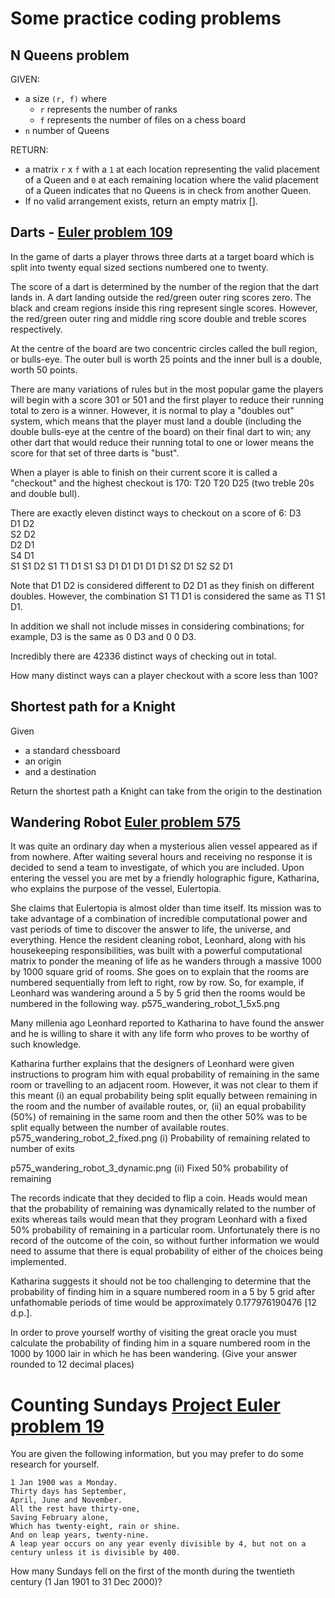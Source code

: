 # Some practice coding problems

## N Queens problem

GIVEN:

* a size `(r, f)` where
    * `r` represents the number of ranks
    * `f` represents the number of files on a chess board
* `n` number of Queens

RETURN:

* a matrix `r` x `f` with a `1` at each location representing the valid placement of a Queen and `0` at each remaining location where the valid placement of a Queen indicates that no Queens is in check from another Queen.
* If no valid arrangement exists, return an empty matrix [].

## Darts - [Euler problem 109](https://projecteuler.net/problem=109)

In the game of darts a player throws three darts at a target board which is split into twenty equal sized sections numbered one to twenty.

The score of a dart is determined by the number of the region that the dart lands in. A dart landing outside the red/green outer ring scores zero. The black and cream regions inside this ring represent single scores. However, the red/green outer ring and middle ring score double and treble scores respectively.

At the centre of the board are two concentric circles called the bull region, or bulls-eye. The outer bull is worth 25 points and the inner bull is a double, worth 50 points.

There are many variations of rules but in the most popular game the players will begin with a score 301 or 501 and the first player to reduce their running total to zero is a winner. However, it is normal to play a "doubles out" system, which means that the player must land a double (including the double bulls-eye at the centre of the board) on their final dart to win; any other dart that would reduce their running total to one or lower means the score for that set of three darts is "bust".

When a player is able to finish on their current score it is called a "checkout" and the highest checkout is 170: T20 T20 D25 (two treble 20s and double bull).

There are exactly eleven distinct ways to checkout on a score of 6:
D3 	  	 
D1 	D2 	 
S2 	D2 	 
D2 	D1 	 
S4 	D1 	 
S1 	S1 	D2
S1 	T1 	D1
S1 	S3 	D1
D1 	D1 	D1
D1 	S2 	D1
S2 	S2 	D1

Note that D1 D2 is considered different to D2 D1 as they finish on different doubles. However, the combination S1 T1 D1 is considered the same as T1 S1 D1.

In addition we shall not include misses in considering combinations; for example, D3 is the same as 0 D3 and 0 0 D3.

Incredibly there are 42336 distinct ways of checking out in total.

How many distinct ways can a player checkout with a score less than 100?

## Shortest path for a Knight

Given
* a standard chessboard
* an origin
* and a destination

Return the shortest path a Knight can take from the origin to the destination

## Wandering Robot [Euler problem 575](https://projecteuler.net/problem=575)



It was quite an ordinary day when a mysterious alien vessel appeared as if from nowhere. After waiting several hours and receiving no response it is decided to send a team to investigate, of which you are included. Upon entering the vessel you are met by a friendly holographic figure, Katharina, who explains the purpose of the vessel, Eulertopia.

She claims that Eulertopia is almost older than time itself. Its mission was to take advantage of a combination of incredible computational power and vast periods of time to discover the answer to life, the universe, and everything. Hence the resident cleaning robot, Leonhard, along with his housekeeping responsibilities, was built with a powerful computational matrix to ponder the meaning of life as he wanders through a massive 1000 by 1000 square grid of rooms. She goes on to explain that the rooms are numbered sequentially from left to right, row by row. So, for example, if Leonhard was wandering around a 5 by 5 grid then the rooms would be numbered in the following way.
p575_wandering_robot_1_5x5.png

Many millenia ago Leonhard reported to Katharina to have found the answer and he is willing to share it with any life form who proves to be worthy of such knowledge.

Katharina further explains that the designers of Leonhard were given instructions to program him with equal probability of remaining in the same room or travelling to an adjacent room. However, it was not clear to them if this meant (i) an equal probability being split equally between remaining in the room and the number of available routes, or, (ii) an equal probability (50%) of remaining in the same room and then the other 50% was to be split equally between the number of available routes.
p575_wandering_robot_2_fixed.png
(i) Probability of remaining related to number of exits

p575_wandering_robot_3_dynamic.png
(ii) Fixed 50% probability of remaining

The records indicate that they decided to flip a coin. Heads would mean that the probability of remaining was dynamically related to the number of exits whereas tails would mean that they program Leonhard with a fixed 50% probability of remaining in a particular room. Unfortunately there is no record of the outcome of the coin, so without further information we would need to assume that there is equal probability of either of the choices being implemented.

Katharina suggests it should not be too challenging to determine that the probability of finding him in a square numbered room in a 5 by 5 grid after unfathomable periods of time would be approximately 0.177976190476 [12 d.p.].

In order to prove yourself worthy of visiting the great oracle you must calculate the probability of finding him in a square numbered room in the 1000 by 1000 lair in which he has been wandering.
(Give your answer rounded to 12 decimal places)

# Counting Sundays [Project Euler problem 19](https://projecteuler.net/problem=19)

You are given the following information, but you may prefer to do some research for yourself.

    1 Jan 1900 was a Monday.
    Thirty days has September,
    April, June and November.
    All the rest have thirty-one,
    Saving February alone,
    Which has twenty-eight, rain or shine.
    And on leap years, twenty-nine.
    A leap year occurs on any year evenly divisible by 4, but not on a century unless it is divisible by 400.

How many Sundays fell on the first of the month during the twentieth century (1 Jan 1901 to 31 Dec 2000)?
